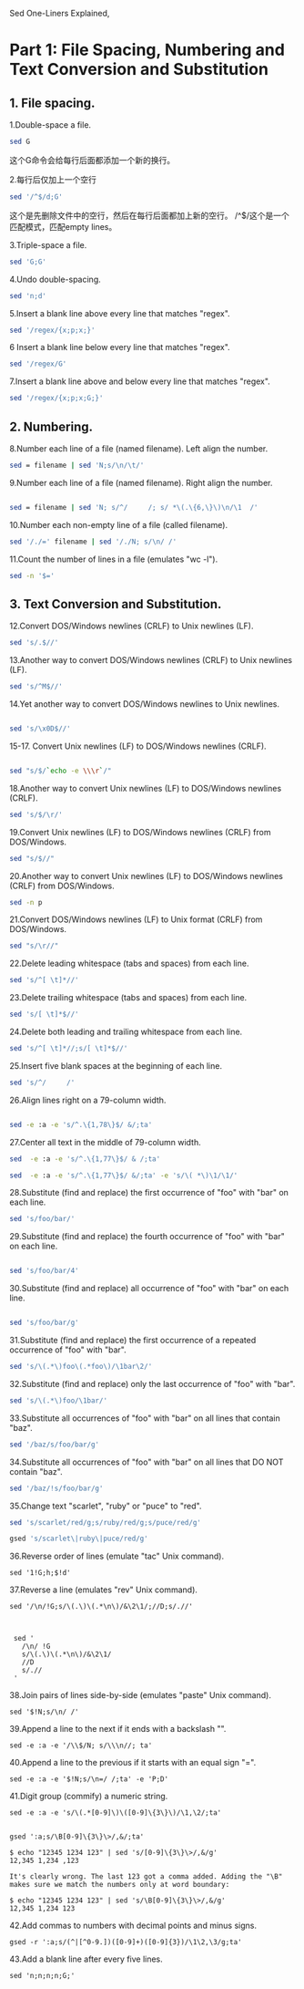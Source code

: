 
Sed One-Liners Explained, 

# Part 1: File Spacing, Numbering and Text Conversion and Substitution


## 1. File spacing.

1.Double-space a file.
```bash
sed G
```
这个G命令会给每行后面都添加一个新的换行。


2.每行后仅加上一个空行
```bash
sed '/^$/d;G'

```
这个是先删除文件中的空行，然后在每行后面都加上新的空行。  /^$/这个是一个匹配模式，匹配empty lines。

3.Triple-space a file.
```bash
sed 'G;G'

```

4.Undo double-spacing.
```bash
sed 'n;d'

```
5.Insert a blank line above every line that matches "regex".
```bash
sed '/regex/{x;p;x;}'

```


6 Insert a blank line below every line that matches "regex".
```bash
sed '/regex/G'

```

7.Insert a blank line above and below every line that matches "regex".
```bash
sed '/regex/{x;p;x;G;}'

```

## 2. Numbering.


8.Number each line of a file (named filename). Left align the number.
```bash
sed = filename | sed 'N;s/\n/\t/'

```
9.Number each line of a file (named filename). Right align the number.
```bash

sed = filename | sed 'N; s/^/     /; s/ *\(.\{6,\}\)\n/\1  /'
```

10.Number each non-empty line of a file (called filename).
```bash
sed '/./=' filename | sed '/./N; s/\n/ /'

```
11.Count the number of lines in a file (emulates "wc -l").
```bash
sed -n '$='

```

## 3. Text Conversion and Substitution.

12.Convert DOS/Windows newlines (CRLF) to Unix newlines (LF).
```bash
sed 's/.$//'

```

13.Another way to convert DOS/Windows newlines (CRLF) to Unix newlines (LF).
```bash
sed 's/^M$//'

```

14.Yet another way to convert DOS/Windows newlines to Unix newlines.
```bash

sed 's/\x0D$//'
```

15-17. Convert Unix newlines (LF) to DOS/Windows newlines (CRLF).
```bash

sed "s/$/`echo -e \\\r`/"

```
18.Another way to convert Unix newlines (LF) to DOS/Windows newlines (CRLF).
```bash
sed 's/$/\r/'

```

19.Convert Unix newlines (LF) to DOS/Windows newlines (CRLF) from DOS/Windows.
```bash
sed "s/$//"

```
20.Another way to convert Unix newlines (LF) to DOS/Windows newlines (CRLF) from DOS/Windows.
```bash
sed -n p

```
21.Convert DOS/Windows newlines (LF) to Unix format (CRLF) from DOS/Windows.
```bash
sed "s/\r//"

```

22.Delete leading whitespace (tabs and spaces) from each line.
```bash
sed 's/^[ \t]*//'

```

23.Delete trailing whitespace (tabs and spaces) from each line.
```bash
sed 's/[ \t]*$//'

```


24.Delete both leading and trailing whitespace from each line.
```bash
sed 's/^[ \t]*//;s/[ \t]*$//'

```

25.Insert five blank spaces at the beginning of each line.
```bash
sed 's/^/     /'


```



26.Align lines right on a 79-column width.
```bash

sed -e :a -e 's/^.\{1,78\}$/ &/;ta'
```

27.Center all text in the middle of 79-column width.
```bash
sed  -e :a -e 's/^.\{1,77\}$/ & /;ta'

sed  -e :a -e 's/^.\{1,77\}$/ &/;ta' -e 's/\( *\)\1/\1/'

```


28.Substitute (find and replace) the first occurrence of "foo" with "bar" on each line.
```bash
sed 's/foo/bar/'

```

29.Substitute (find and replace) the fourth occurrence of "foo" with "bar" on each line.
```bash

sed 's/foo/bar/4'

```

30.Substitute (find and replace) all occurrence of "foo" with "bar" on each line.
```bash

sed 's/foo/bar/g'

```

31.Substitute (find and replace) the first occurrence of a repeated occurrence of "foo" with "bar".
```bash
sed 's/\(.*\)foo\(.*foo\)/\1bar\2/'

```

32.Substitute (find and replace) only the last occurrence of "foo" with "bar".
```bash
sed 's/\(.*\)foo/\1bar/'
```

33.Substitute all occurrences of "foo" with "bar" on all lines that contain "baz".
```bash
sed '/baz/s/foo/bar/g'

```
34.Substitute all occurrences of "foo" with "bar" on all lines that DO NOT contain "baz".
```bash
sed '/baz/!s/foo/bar/g'
```

35.Change text "scarlet", "ruby" or "puce" to "red".
```bash
sed 's/scarlet/red/g;s/ruby/red/g;s/puce/red/g'

gsed 's/scarlet\|ruby\|puce/red/g'

```

 

36.Reverse order of lines (emulate "tac" Unix command).
```
sed '1!G;h;$!d'
```


37.Reverse a line (emulates "rev" Unix command).
```
sed '/\n/!G;s/\(.\)\(.*\n\)/&\2\1/;//D;s/.//'



 sed '
   /\n/ !G
   s/\(.\)\(.*\n\)/&\2\1/
   //D
   s/.//
 ' 
```

 
38.Join pairs of lines side-by-side (emulates "paste" Unix command).
```
sed '$!N;s/\n/ /'
```
 
39.Append a line to the next if it ends with a backslash "\".
```
sed -e :a -e '/\\$/N; s/\\\n//; ta'
```


40.Append a line to the previous if it starts with an equal sign "=".
```
sed -e :a -e '$!N;s/\n=/ /;ta' -e 'P;D'
```
 
41.Digit group (commify) a numeric string.
```
sed -e :a -e 's/\(.*[0-9]\)\([0-9]\{3\}\)/\1,\2/;ta'
 

gsed ':a;s/\B[0-9]\{3\}\>/,&/;ta'
```

 
```
$ echo "12345 1234 123" | sed 's/[0-9]\{3\}\>/,&/g'
12,345 1,234 ,123

It's clearly wrong. The last 123 got a comma added. Adding the "\B" makes sure we match the numbers only at word boundary:

$ echo "12345 1234 123" | sed 's/\B[0-9]\{3\}\>/,&/g'
12,345 1,234 123
```

 

42.Add commas to numbers with decimal points and minus signs.
```
gsed -r ':a;s/(^|[^0-9.])([0-9]+)([0-9]{3})/\1\2,\3/g;ta'
```
 
43.Add a blank line after every five lines.
```
sed 'n;n;n;n;G;'
```
 





























